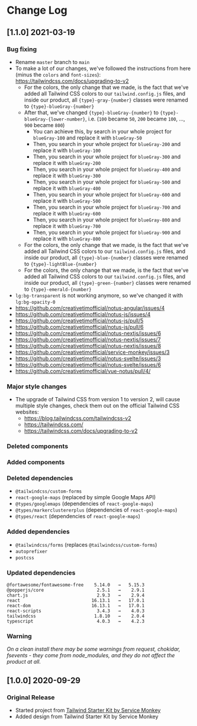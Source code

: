 # Change Log

## [1.1.0] 2021-03-19
### Bug fixing
- Rename `master` branch to `main`
- To make a lot of our changes, we've followed the instructions from here (minus the `colors` and `font-sizes`): https://tailwindcss.com/docs/upgrading-to-v2
  - For the colors, the only change that we made, is the fact that we've added all Tailwind CSS colors to our `tailwind.config.js` files, and inside our product, all `{type}-gray-{number}` classes were renamed to `{type}-blueGray-{number}`
  - After that, we've changed `{type}-blueGray-{number}` to `{type}-blueGray-{lower-number}`, i.e. (`100` became `50`, `200` became `100`, ..., `900` became `800`)
    - You can achieve this, by search in your whole project for `blueGray-100` and replace it with `blueGray-50`
    - Then, you search in your whole project for `blueGray-200` and replace it with `blueGray-100`
    - Then, you search in your whole project for `blueGray-300` and replace it with `blueGray-200`
    - Then, you search in your whole project for `blueGray-400` and replace it with `blueGray-300`
    - Then, you search in your whole project for `blueGray-500` and replace it with `blueGray-400`
    - Then, you search in your whole project for `blueGray-600` and replace it with `blueGray-500`
    - Then, you search in your whole project for `blueGray-700` and replace it with `blueGray-600`
    - Then, you search in your whole project for `blueGray-800` and replace it with `blueGray-700`
    - Then, you search in your whole project for `blueGray-900` and replace it with `blueGray-800`
  - For the colors, the only change that we made, is the fact that we've added all Tailwind CSS colors to our `tailwind.config.js` files, and inside our product, all `{type}-blue-{number}` classes were renamed to `{type}-lightBlue-{number}`
  - For the colors, the only change that we made, is the fact that we've added all Tailwind CSS colors to our `tailwind.config.js` files, and inside our product, all `{type}-green-{number}` classes were renamed to `{type}-emerald-{number}`
- `lg:bg-transparent` is not working anymore, so we've changed it with `lg:bg-opacity-0`
- https://github.com/creativetimofficial/notus-angular/issues/4
- https://github.com/creativetimofficial/notus-js/issues/4
- https://github.com/creativetimofficial/notus-js/pull/5
- https://github.com/creativetimofficial/notus-js/pull/6
- https://github.com/creativetimofficial/notus-nextjs/issues/6
- https://github.com/creativetimofficial/notus-nextjs/issues/7
- https://github.com/creativetimofficial/notus-nextjs/issues/8
- https://github.com/creativetimofficial/service-monkey/issues/3
- https://github.com/creativetimofficial/notus-svelte/issues/3
- https://github.com/creativetimofficial/notus-svelte/issues/6
- https://github.com/creativetimofficial/vue-notus/pull/4/
### Major style changes
- The upgrade of Tailwind CSS from version 1 to version 2, will cause multiple style changes, check them out on the official Tailwind CSS websites:
  - https://blog.tailwindcss.com/tailwindcss-v2
  - https://tailwindcss.com/
  - https://tailwindcss.com/docs/upgrading-to-v2
### Deleted components
### Added components
### Deleted dependencies
- `@tailwindcss/custom-forms`
- `react-google-maps` (replaced by simple Google Maps API)
- `@types/googlemaps` (dependencies of `react-google-maps`)
- `@types/markerclustererplus` (dependencies of `react-google-maps`)
- `@types/react` (dependencies of `react-google-maps`)
### Added dependencies
- `@tailwindcss/forms` (replaces `@tailwindcss/custom-forms`)
- `autoprefixer`
- `postcss`
### Updated dependencies
```
@fortawesome/fontawesome-free    5.14.0   →   5.15.3
@popperjs/core                    2.5.1   →    2.9.1
chart.js                          2.9.3   →    2.9.4
react                           16.13.1   →   17.0.1
react-dom                       16.13.1   →   17.0.1
react-scripts                     3.4.3   →    4.0.3
tailwindcss                      1.8.10   →    2.0.4
typescript                        4.0.3   →    4.2.3
```
### Warning
_On a clean install there may be some warnings from request, chokidar, fsevents - they come from node_modules, and they do not affect the product at all._

## [1.0.0] 2020-09-29
### Original Release
- Started project from [Tailwind Starter Kit by Service Monkey](https://www.service-monkey.com/learning-lab/tailwind-starter-kit/presentation?ref=nr-changelog)
- Added design from Tailwind Starter Kit by Service Monkey
